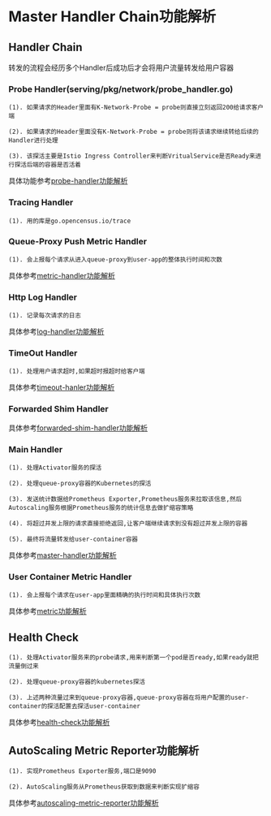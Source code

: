 # Master Handler Chain功能解析

## Handler Chain

转发的流程会经历多个Handler后成功后才会将用户流量转发给用户容器

### Probe Handler(serving/pkg/network/probe_handler.go)

```
(1). 如果请求的Header里面有K-Network-Probe = probe则直接立刻返回200给请求客户端

(2). 如果请求的Header里面没有K-Network-Probe = probe则将该请求继续转给后续的Handler进行处理

(3). 该探活主要是Istio Ingress Controller来判断VritualService是否Ready来进行探活后端的容器是否活着
```

具体功能参考[probe-handler功能解析](./probe-handler功能解析.md)

### Tracing Handler

```
(1). 用的库是go.opencensus.io/trace
```

### Queue-Proxy Push Metric Handler

```
(1). 会上报每个请求从进入queue-proxy到user-app的整体执行时间和次数
```

具体参考[metric-handler功能解析](./metric-handler功能解析.md)

### Http Log Handler

```
(1). 记录每次请求的日志
```

具体参考[log-handler功能解析](./log-handler功能解析.md)

### TimeOut Handler

```
(1). 处理用户请求超时,如果超时报超时给客户端
```

具体参考[timeout-hanler功能解析](./timeout-handler功能解析.md)

### Forwarded Shim Handler

具体参考[forwarded-shim-handler功能解析](./forwarded-shim-handler功能解析.md)

### Main Handler

```
(1). 处理Activator服务的探活

(2). 处理queue-proxy容器的Kubernetes的探活

(3). 发送统计数据给Prometheus Exporter,Prometheus服务来拉取该信息,然后Autoscaling服务根据Prometheus服务的统计信息去做扩缩容策略

(4). 将超过并发上限的请求直接拒绝返回,让客户端继续请求到没有超过并发上限的容器

(5). 最终将流量转发给user-container容器
```

具体参考[master-handler功能解析](./master-handler功能解析.md)

### User Container Metric Handler

```
(1). 会上报每个请求在user-app里面精确的执行时间和具体执行次数
```

具体参考[metric功能解析](metric-handler功能解析.md)

## Health Check

```
(1). 处理Activator服务来的probe请求,用来判断第一个pod是否ready,如果ready就把流量倒过来

(2). 处理queue-proxy容器的kubernetes探活

(3). 上述两种流量过来到queue-proxy容器,queue-proxy容器在将用户配置的user-container的探活配置去探活user-container
```

具体参考[health-check功能解析](./health-check功能解析.md)

## AutoScaling Metric Reporter功能解析

```
(1). 实现Prometheus Exporter服务,端口是9090

(2). AutoScaling服务从Prometheus获取到数据来判断实现扩缩容
```

具体参考[autoscaling-metric-reporter功能解析](./autoscaling-metric-reporter功能解析.md)
